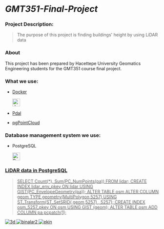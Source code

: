 # *GMT351-Final-Project* 
  
 ### Project Description: 
> The purpose of this project is finding buildings' height by using LiDAR data

### About

This project has been prepared by Hacettepe University Geomatics Engineering students for the GMT351 course final project.

### What we use: 
- [Docker](https://www.docker.com/)  <p align="left"> <a href="https://www.docker.com/" target="_blank"> <img src="https://miro.medium.com/max/336/1*glD7bNJG3SlO0_xNmSGPcQ.png" alt="docker" width="25" height="25"/> 
  
- [Pdal](https://pdal.io/)
- [pgPointCloud](https://github.com/pgpointcloud/pointcloud)

 ### Database management system  we use:
 - PostgreSQL  <p align="left"> <a href="https://www.postgresql.org" target="_blank"> <img src="https://upload.wikimedia.org/wikipedia/commons/2/29/Postgresql_elephant.svg" alt="PostgreSql" width="25" height="25"/> 
  
 ### LiDAR data in PostgreSQL
 
> SELECT Count(*), Sum(PC_NumPoints(pa)) FROM lidar;
CREATE INDEX lidar_env_pkey ON lidar USING GIST(PC_EnvelopeGeometry(pa));
ALTER TABLE osm ALTER COLUMN geom TYPE geometry(MultiPolygon,5257) USING ST_Transform(ST_SetSRID( geom,5257) , 5257);
CREATE INDEX osm_5257_pkey ON osm USING GIST (geom);
ALTER TABLE osm ADD COLUMN pa pcpatch(1);
 
![3d](https://user-images.githubusercontent.com/69868488/104953758-11b7d380-59d8-11eb-80b7-1143f35bc96e.png)
![binalar2](https://user-images.githubusercontent.com/50514082/104956596-85a8aa80-59dd-11eb-9664-d9e0a4ce0432.png)
![ekin](https://user-images.githubusercontent.com/50514082/104959475-5137ed00-59e3-11eb-87a9-8d7f07a83c60.png)
